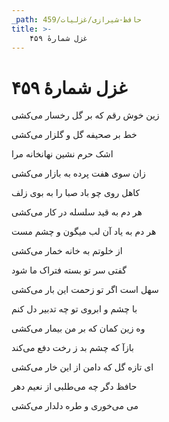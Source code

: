 ```yaml
---
_path: حافظ-شیرازی/غزلیات/459
title: >-
    غزل شمارهٔ ۴۵۹
---
```

# غزل شمارهٔ ۴۵۹

<div class="b" id="bn1"><div class="m1"><p>زین خوش رقم که بر گل رخسار می‌کشی</p></div>
<div class="m2"><p>خط بر صحیفه گل و گلزار می‌کشی</p></div></div>
<div class="b" id="bn2"><div class="m1"><p>اشک حرم نشین نهانخانه مرا</p></div>
<div class="m2"><p>زان سوی هفت پرده به بازار می‌کشی</p></div></div>
<div class="b" id="bn3"><div class="m1"><p>کاهل روی چو باد صبا را به بوی زلف</p></div>
<div class="m2"><p>هر دم به قید سلسله در کار می‌کشی</p></div></div>
<div class="b" id="bn4"><div class="m1"><p>هر دم به یاد آن لب میگون و چشم مست</p></div>
<div class="m2"><p>از خلوتم به خانه خمار می‌کشی</p></div></div>
<div class="b" id="bn5"><div class="m1"><p>گفتی سر تو بسته فتراک ما شود</p></div>
<div class="m2"><p>سهل است اگر تو زحمت این بار می‌کشی</p></div></div>
<div class="b" id="bn6"><div class="m1"><p>با چشم و ابروی تو چه تدبیر دل کنم</p></div>
<div class="m2"><p>وه زین کمان که بر من بیمار می‌کشی</p></div></div>
<div class="b" id="bn7"><div class="m1"><p>بازآ که چشم بد ز رخت دفع می‌کند</p></div>
<div class="m2"><p>ای تازه گل که دامن از این خار می‌کشی</p></div></div>
<div class="b" id="bn8"><div class="m1"><p>حافظ دگر چه می‌طلبی از نعیم دهر</p></div>
<div class="m2"><p>می می‌خوری و طره دلدار می‌کشی</p></div></div>
